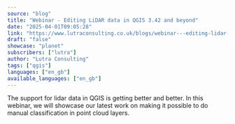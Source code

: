 ```yaml
---
source: "blog"
title: "Webinar - Editing LiDAR data in QGIS 3.42 and beyond"
date: "2025-04-01T09:05:28"
link: "https://www.lutraconsulting.co.uk/blogs/webinar---editing-lidar-data-in-qgis-3-42-and-beyond?utm_source=qgis"
draft: "false"
showcase: "planet"
subscribers: ["lutra"]
author: "Lutra Consulting"
tags: ["qgis"]
languages: ["en_gb"]
available_languages: ["en_gb"]
---
```


The support for lidar data in QGIS is getting better and better. In this webinar, we will showcase our latest work on making it possible to do manual classification in point cloud layers.
